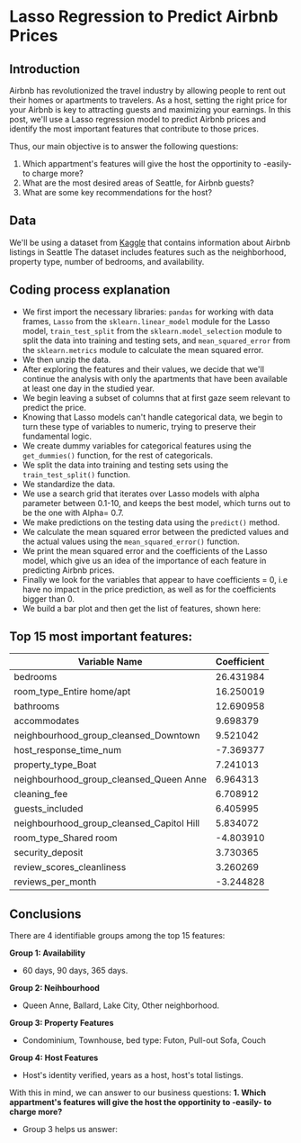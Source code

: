 # Lasso Regression to Predict Airbnb Prices

## Introduction

Airbnb has revolutionized the travel industry by allowing people to rent out their homes or apartments to travelers. As a host, setting the right price for your Airbnb is key to attracting guests and maximizing your earnings. In this post, we'll use a Lasso regression model to predict Airbnb prices and identify the most important features that contribute to those prices.

Thus, our main objective is to answer the following questions:
1. Which appartment's features will give the host the opportinity to -easily- to charge more?
2. What are the most desired areas of Seattle, for Airbnb guests?
3. What are some key recommendations for the host?

## Data

We'll be using a dataset from [Kaggle](https://www.kaggle.com/datasets/airbnb/seattle) that contains information about Airbnb listings in Seattle The dataset includes features such as the neighborhood, property type, number of bedrooms, and availability.

## Coding process explanation

- We first import the necessary libraries: `pandas` for working with data frames, `Lasso` from the `sklearn.linear_model` module for the Lasso model, `train_test_split` from the `sklearn.model_selection` module to split the data into training and testing sets, and `mean_squared_error` from the `sklearn.metrics` module to calculate the mean squared error.
- We then unzip the data.
- After exploring the features and their values, we decide that we'll continue the analysis with only the apartments that have been available at least one day in the studied year.
- We begin leaving a subset of columns that at first gaze seem relevant to predict the price.
- Knowing that Lasso models can't handle categorical data, we begin to turn these type of variables to numeric, trying to preserve their fundamental logic.
- We create dummy variables for categorical features using the `get_dummies()` function, for the rest of categoricals.
- We split the data into training and testing sets using the `train_test_split()` function.
- We standardize the data.
- We use a search grid that iterates over Lasso models with alpha parameter between 0.1-10, and keeps the best model, which turns out to be the one with Alpha= 0.7.
- We make predictions on the testing data using the `predict()` method.
- We calculate the mean squared error between the predicted values and the actual values using the `mean_squared_error()` function.
- We print the mean squared error and the coefficients of the Lasso model, which give us an idea of the importance of each feature in predicting Airbnb prices.
- Finally we look for the variables that appear to have coefficients = 0, i.e have no impact in the price prediction, as well as for the coefficients bigger than 0.
- We build a bar plot and then get the list of features, shown here:

## Top 15 most important features:

| **Variable Name**                         | **Coefficient** |
|-------------------------------------------|-----------------|
| bedrooms                                  | 26.431984       |
| room_type_Entire home/apt                 | 16.250019       |
| bathrooms                                 | 12.690958       |
| accommodates                              | 9.698379        |
| neighbourhood_group_cleansed_Downtown     | 9.521042        |
| host_response_time_num                    | -7.369377       |
| property_type_Boat                        | 7.241013        |
| neighbourhood_group_cleansed_Queen Anne   | 6.964313        |
| cleaning_fee                              | 6.708912        |
| guests_included                           | 6.405995        |
| neighbourhood_group_cleansed_Capitol Hill | 5.834072        |
| room_type_Shared room                     | -4.803910       |
| security_deposit                          | 3.730365        |
| review_scores_cleanliness                 | 3.260269        |
| reviews_per_month                         | -3.244828       |

## Conclusions

There are 4 identifiable groups among the top 15 features:

**Group 1: Availability**
 - 60 days, 90 days, 365 days.

**Group 2: Neihbourhood**
 - Queen Anne, Ballard, Lake City, Other neighborhood.

**Group 3: Property Features**
 - Condominium, Townhouse, bed type: Futon, Pull-out Sofa, Couch

**Group 4: Host Features**
 - Host's identity verified, years as a host, host's total listings.

With this in mind, we can answer to our business questions:
**1. Which appartment's features will give the host the opportinity to -easily- to charge more?**
- Group 3 helps us answer:
